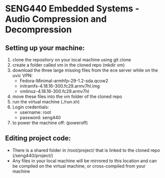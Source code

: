 # SENG440 Embedded Systems - Audio Compression and Decompression

## Setting up your machine:
1. clone the repository on your local machine using git clone
2. create a folder called vm in the cloned repo (mkdir vm)
3. download the three large missing files from the ece server while on the uvic VPN:
	- Fedora-Minimal-armhfp-29-1.2-sda.qcow2
	- initramfs-4.18.16-300.fc29.armv7hl.img
	- vmlinuz-4.18.16-300.fc29.armv7hl
4. move these files into the vm folder of the cloned repo 
4. run the virtual machine (./run.sh)
5. Login credentials:
	- username: root
	- password: seng440
6. to power the machine off: (poweroff)

## Editing project code:
- There is a shared folder in /root/project/ that is linked to the cloned repo (/seng440/project/)
- Any files in your local machine will be mirrored to this location and can be compiled on the virtual machine, or cross-compiled from your machine
 
